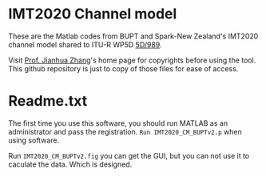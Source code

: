 # IMT2020 Channel model

These are the Matlab codes from BUPT and Spark-New Zealand's IMT2020 channel model shared to ITU-R WP5D [5D/989](https://www.itu.int/md/R15-WP5D-C-0989/en). 


Visit [Prof. Jianhua Zhang](http://www.zjhlab.net/)'s home page for copyrights before using the tool.
This github repository is just to copy of those files for ease of access.


# Readme.txt
The first time you use this software, you should run MATLAB as an administrator and pass the registration.
`Run IMT2020_CM_BUPTv2.p` when using software.

Run `IMT2020_CM_BUPTv2.fig` you can get the GUI, but you can not use it to caculate the data. Which is designed.

